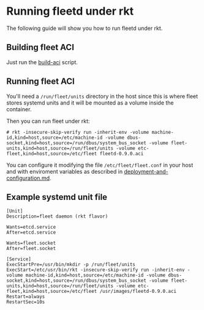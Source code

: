 # Running fleetd under rkt

The following guide will show you how to run fleetd under rkt.

## Building fleet ACI

Just run the [build-aci][build-aci] script.

## Running fleet ACI

You'll need a `/run/fleet/units` directory in the host since this is where fleet stores systemd units and it will be mounted as a volume inside the container.

Then you can run fleet under rkt:

```
# rkt -insecure-skip-verify run -inherit-env -volume machine-id,kind=host,source=/etc/machine-id -volume dbus-socket,kind=host,source=/run/dbus/system_bus_socket -volume fleet-units,kind=host,source=/run/fleet/units -volume etc-fleet,kind=host,source=/etc/fleet fleetd-0.9.0.aci
```

You can configure it modifying the file `/etc/fleet/fleet.conf` in your host and with enviroment variables as described in [deployment-and-configuration.md][deployment-and-configuration].

## Example systemd unit file

```
[Unit]
Description=fleet daemon (rkt flavor)

Wants=etcd.service
After=etcd.service

Wants=fleet.socket
After=fleet.socket

[Service]
ExecStartPre=/usr/bin/mkdir -p /run/fleet/units
ExecStart=/etc/usr/bin/rkt -insecure-skip-verify run -inherit-env -volume machine-id,kind=host,source=/etc/machine-id -volume dbus-socket,kind=host,source=/run/dbus/system_bus_socket -volume fleet-units,kind=host,source=/run/fleet/units -volume etc-fleet,kind=host,source=/etc/fleet /usr/images/fleetd-0.9.0.aci
Restart=always
RestartSec=10s
```

[build-aci]: /build-aci
[deployment-and-configuration]: deployment-and-configuration.md
